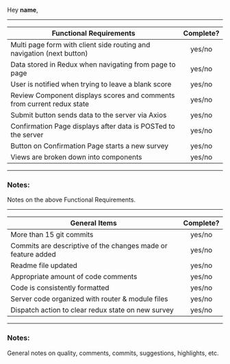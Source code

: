 Hey **name**,

---

| Functional Requirements                                                | Complete? |
| ---------------------------------------------------------------------- | :-------: |
| Multi page form with client side routing and navigation (next button)  |  yes/no   |
| Data stored in Redux when navigating from page to page                 |  yes/no   |
| User is notified when trying to leave a blank score                    |  yes/no   |
| Review Component displays scores and comments from current redux state |  yes/no   |
| Submit button sends data to the server via Axios                       |  yes/no   |
| Confirmation Page displays after data is POSTed to the server          |  yes/no   |
| Button on Confirmation Page starts a new survey                        |  yes/no   |
| Views are broken down into components                                  |  yes/no   |

---

### Notes:

Notes on the above Functional Requirements.

---

| General Items                                                | Complete? |
| ------------------------------------------------------------ | :-------: |
| More than 15 git commits                                     |  yes/no   |
| Commits are descriptive of the changes made or feature added |  yes/no   |
| Readme file updated                                          |  yes/no   |
| Appropriate amount of code comments                          |  yes/no   |
| Code is consistently formatted                               |  yes/no   |
| Server code organized with router & module files             |  yes/no   |
| Dispatch action to clear redux state on new survey           |  yes/no   |

---

### Notes:

General notes on quality, comments, commits, suggestions, highlights, etc.
